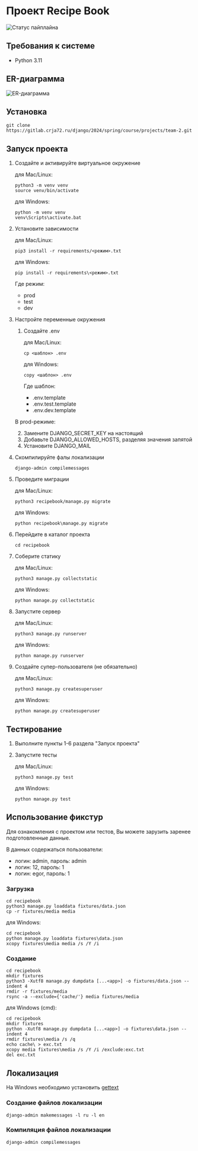 # Проект Recipe Book

![Статус пайплайна](https://gitlab.crja72.ru/django/2024/spring/course/projects/team-2/badges/main/pipeline.svg)

## Требования к системе

* Python 3.11

## ER-диаграмма

![ER-диаграмма](/ER.jpg)
<!--
https://www.quickdatabasediagrams.com/
-->

## Установка
```console
git clone https://gitlab.crja72.ru/django/2024/spring/course/projects/team-2.git
```

## Запуск проекта

1. Создайте и активируйте виртуальное окружение

   для Mac/Linux:

   ```console
   python3 -m venv venv
   source venv/bin/activate
   ```

   для Windows:

   ```console
   python -m venv venv
   venv\Scripts\activate.bat
   ```

2. Установите зависимости

   для Mac/Linux:

   ```console
   pip3 install -r requirements/<режим>.txt
   ```

   для Windows:

   ```console
   pip install -r requirements\<режим>.txt
   ```

   Где режим:
   * prod
   * test
   * dev

3. Настройте переменные окружения
   1. Создайте .env

      для Mac/Linux:

      ```console
      cp <шаблон> .env
      ```

      для Windows:

      ```console
      copy <шаблон> .env
      ```

      Где шаблон:
      * .env.template
      * .env.test.template
      * .env.dev.template

   В prod-режиме:

   2. Замените DJANGO_SECRET_KEY на настоящий
   3. Добавьте DJANGO_ALLOWED_HOSTS, разделяя значения запятой
   4. Установите DJANGO_MAIL

4. Скомпилируйте фалы локализации

   ```console
   django-admin compilemessages
   ```

5. Проведите миграции

   для Mac/Linux:

   ```console
   python3 recipebook/manage.py migrate
   ```

   для Windows:

   ```console
   python recipebook\manage.py migrate
   ```

6. Перейдите в каталог проекта

   ```console
   cd recipebook
   ```

7. Соберите статику

   для Mac/Linux:

   ```console
   python3 manage.py collectstatic
   ```

   для Windows:

   ```console
   python manage.py collectstatic
   ```

8. Запустите сервер

   для Mac/Linux:

   ```console
   python3 manage.py runserver
   ```

   для Windows:

   ```console
   python manage.py runserver
   ```

9. Создайте супер-пользователя (не обязательно)

   для Mac/Linux:

   ```console
   python3 manage.py createsuperuser
   ```

   для Windows:

   ```console
   python manage.py createsuperuser
   ```

## Тестирование

1. Выполните пункты 1-6 раздела "Запуск проекта"
2. Запустите тесты

   для Mac/Linux:

   ```console
   python3 manage.py test
   ```

   для Windows:

   ```console
   python manage.py test
   ```


## Использование фикстур

Для ознакомления с проектом или тестов, Вы можете зарузить заренее подготовленные данные.

В данных содержаться пользователи:
* логин: admin, пароль: admin
* логин: 12, пароль: 1
* логин: egor, пароль: 1

### Загрузка

```console
cd recipebook
python3 manage.py loaddata fixtures/data.json
cp -r fixtures/media media
```

для Windows:

```console
cd recipebook
python manage.py loaddata fixtures\data.json
xcopy fixtures\media media /s /Y /i
```

### Создание

```console
cd recipebook
mkdir fixtures
python3 -Xutf8 manage.py dumpdata [...<app>] -o fixtures/data.json --indent 4
rmdir -r fixtures/media
rsync -a --exclude={'cache/'} media fixtures/media
```

для Windows (cmd):

```console
cd recipebook
mkdir fixtures
python -Xutf8 manage.py dumpdata [...<app>] -o fixtures\data.json --indent 4
rmdir fixtures\media /s /q
echo cache\ > exc.txt
xcopy media fixtures\media /s /Y /i /exclude:exc.txt
del exc.txt
```


## Локализация

На Windows необходимо установить
[gettext](https://mlocati.github.io/articles/gettext-iconv-windows.html)

### Создание файлов локализации

```console
django-admin makemessages -l ru -l en
```

### Компиляция файлов локализации

```console
django-admin compilemessages
```
